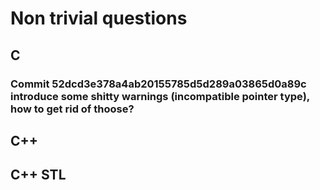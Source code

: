 # Non trivial questions

## C

### Commit 52dcd3e378a4ab20155785d5d289a03865d0a89c introduce some shitty warnings (incompatible pointer type), how to get rid of thoose?

## C++

## C++ STL
